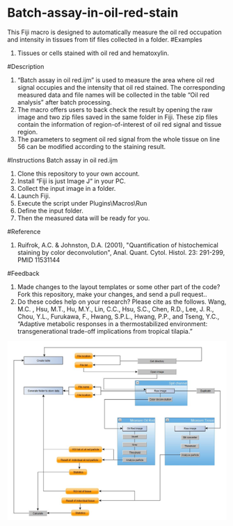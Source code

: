 # Batch-assay-in-oil-red-stain
This Fiji macro is designed to automatically measure the oil red occupation and intensity in tissues from tif files collected in a folder.
#Examples
1.	Tissues or cells stained with oil red and hematoxylin. 

#Description
1.	“Batch assay in oil red.ijm” is used to measure the area where oil red signal occupies and the intensity that oil red stained. The corresponding measured data and file names will be collected in the table “Oil red analysis” after batch processing.
2.	The macro offers users to back check the result by opening the raw image and two zip files saved in the same folder in Fiji. These zip files contain the information of region-of-interest of oil red signal and tissue region.
3.	The parameters to segment oil red signal from the whole tissue on line 56 can be modified according to the staining result.

#Instructions Batch assay in oil red.ijm
1.	Clone this repository to your own account.
2.	Install “Fiji is just Image J“ in your PC.
3.	Collect the input image in a folder.
4.	Launch Fiji.
5.	Execute the script under Plugins\Macros\Run
6.	Define the input folder.
7.	Then the measured data will be ready for you.

#Reference
1.	Ruifrok, A.C. & Johnston, D.A. (2001), "Quantification of histochemical staining by color deconvolution", Anal. Quant. Cytol. Histol. 23: 291-299, PMID 11531144

#Feedback
1.	Made changes to the layout templates or some other part of the code? Fork this repository, make your changes, and send a pull request..
2.	Do these codes help on your research? Please cite as the follows. Wang, M.C. , Hsu, M.T., Hu, M.Y., Lin, C.C., Hsu, S.C., Chen, R.D., Lee, J. R., Chou, Y.L., Furukawa, F., Hwang, S.P.L., Hwang, P.P., and Tseng, Y.C., “Adaptive metabolic responses in a thermostabilized environment: transgenerational trade-off implications from tropical tilapia.”

![alt text](https://github.com/peggyscshu/Batch-assay-in-oil-red-stain/blob/main/Flowchart.JPG)
